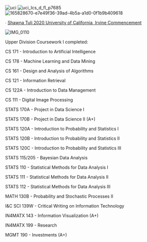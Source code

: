 ![uci](https://user-images.githubusercontent.com/19508013/192609756-ae1dff83-2b53-498b-8c56-34a535cdb1f0.png)
![uci_Ics_d_fl_p7685](https://user-images.githubusercontent.com/19508013/165648488-caca72a4-d700-450d-bdff-9dbf1befb292.png)
![165828670-e7e49f36-39ad-4b5a-a1d0-0f1b9b409618](https://user-images.githubusercontent.com/19508013/229362680-f15abbba-9fc3-4283-aaab-65aaee9e4308.png)

∙ [Shawna Tuli 2020 University of California, Irvine Commencement](https://commencement.uci.edu/files/2020%20Program%20V11-web.pdf)

![IMG_0110](https://user-images.githubusercontent.com/19508013/159081551-986497c0-8072-4215-bf6d-501fd5db21a5.jpeg)

Upper Division Coursework I completed:

CS 171 - Introduction to Artificial Intelligence

CS 178 - Machine Learning and Data Mining

CS 161 - Design and Analysis of Algorithms

CS 121 - Information Retrieval

CS 122A - Introduction to Data Management

CS 111 - Digital Image Processing

STATS 170A - Project in Data Science I

STATS 170B - Project in Data Science II (A+)

STATS 120A - Introduction to Probability and Statistics I

STATS 120B - Introduction to Probability and Statistics II

STATS 120C - Introduction to Probability and Statistics III

STATS 115/205 - Bayesian Data Analysis

STATS 110 - Statistical Methods for Data Analysis I 

STATS 111 - Statistical Methods for Data Analysis II

STATS 112 - Statistical Methods for Data Analysis III

MATH 130B - Probability and Stochastic Processes II

I&C SCI 139W - Critical Writing on Information Technology

IN4MATX 143 - Information Visualization (A+)

IN4MATX 199 - Research

MGMT 190 - Investments (A+)
